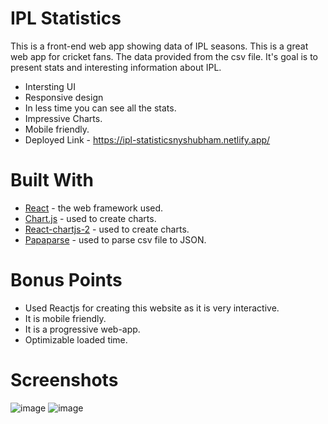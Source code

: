 # IPL Statistics

This is a front-end web app showing data of IPL seasons. This is a great web app for cricket fans. The data provided from the csv file. It's goal is to present stats and interesting information about IPL.

- Intersting UI
- Responsive design
- In less time you can see all the stats.
- Impressive Charts.
- Mobile friendly.
- Deployed Link - https://ipl-statisticsnyshubham.netlify.app/

# Built With

- [React](https://reactjs.org/) - the web framework used.
 - [Chart.js](https://www.chartjs.org/) - used to create charts.
 - [React-chartjs-2](https://react-chartjs-2.js.org/) - used to create charts.
 - [Papaparse](https://www.papaparse.com/) - used to parse csv file to JSON.
 
 # Bonus Points 
 
 - Used Reactjs for creating this website as it is very interactive.
 - It is mobile friendly.
 - It is a progressive web-app.
 - Optimizable loaded time.
 
 # Screenshots
 ![image](https://user-images.githubusercontent.com/71866850/178152526-bb65369a-a0d1-489f-8335-2c8f11e78b72.png)
![image](https://user-images.githubusercontent.com/71866850/178152571-4c42a1d0-a530-4347-a57a-da36a22d05f6.png)

